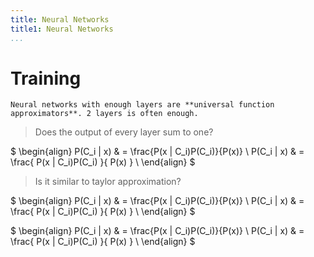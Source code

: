 ```yaml
---
title: Neural Networks
title1: Neural Networks
...
```


# Training

    Neural networks with enough layers are **universal function approximators**. 2 layers is often enough.

> Does the output of every layer sum to one?

$
	\begin{align}
		P(C_i | x) & = \frac{P(x | C_i)P(C_i)}{P(x)} \\
		P(C_i | x) & = \frac{
			P(x | C_i)P(C_i)
		}{
			P(x)
		}                                            \\
	\end{align}
$

> Is it similar to taylor approximation?


$
	\begin{align}
		P(C_i | x) & = \frac{P(x | C_i)P(C_i)}{P(x)} \\
		P(C_i | x) & = \frac{
			P(x | C_i)P(C_i)
		}{
			P(x)
		}                                            \\
	\end{align}
$


$
	\begin{align}
	P(C_i | x) & = \frac{P(x | C_i)P(C_i)}{P(x)} \\
		P(C_i | x) & = \frac{
			P(x | C_i)P(C_i)
		}{
			P(x)
		}                                            \\
	\end{align}
$








